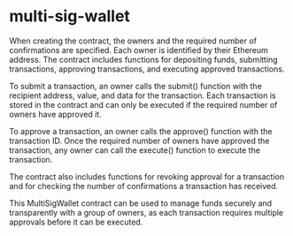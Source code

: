 # multi-sig-wallet

When creating the contract, the owners and the required number of confirmations are specified. Each owner is identified by their Ethereum address. The contract includes functions for depositing funds, submitting transactions, approving transactions, and executing approved transactions.

To submit a transaction, an owner calls the submit() function with the recipient address, value, and data for the transaction. Each transaction is stored in the contract and can only be executed if the required number of owners have approved it.

To approve a transaction, an owner calls the approve() function with the transaction ID. Once the required number of owners have approved the transaction, any owner can call the execute() function to execute the transaction.

The contract also includes functions for revoking approval for a transaction and for checking the number of confirmations a transaction has received.

This MultiSigWallet contract can be used to manage funds securely and transparently with a group of owners, as each transaction requires multiple approvals before it can be executed.